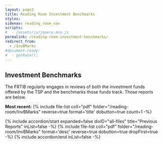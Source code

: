 ```yaml
---
layout: page2
title: Reading Room Investment Benchmarks
styles:
sidenav: reading_room_nav
scripts:
#  - /assets/js/jquery.min.js
permalink: /reading-room-investment-benchmarks/
redirect_from:
  - /InvBMarks
#document-ready:
#  - getRate();
---
```


## Investment Benchmarks

The FRTIB regularly engages in reviews of both the investment funds offered by the TSP and the benchmarks those funds track.  Those reports are below.

__Most recent:__ {% include file-list coll="pdf" folder="/reading-room/InvBMarks" reverse=true format='title' dobutton=true count=1 -%}


<div class="usa-accordion">
{% include accordion/start expanded=false divID="all-files" title="Previous Reports" inList=false -%}
{% include file-list coll="pdf" folder="/reading-room/InvBMarks" format='desc' reverse=true dobutton=true dropFirst=true -%}
{% include accordion/end  inList=false -%}
</div>

<!-- CONTENT END -->
